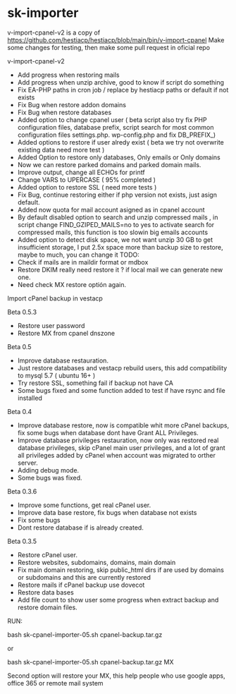 # sk-importer
v-import-cpanel-v2 is a copy of https://github.com/hestiacp/hestiacp/blob/main/bin/v-import-cpanel
Make some changes for testing, then make some pull request in oficial repo

v-import-cpanel-v2
- Add progress when restoring mails
- Add progress when unzip archive, good to know if script do something
- Fix EA-PHP paths in cron job / replace by hestiacp paths or default if not exists
- Fix Bug when restore addon domains
- Fix Bug when restore databases
- Added option to change cpanel user ( beta script also try fix PHP configuration files, database prefix, script search for most common configuration files settings.php. wp-config.php and fix DB_PREFIX_)
- Added options to restore if user alredy exist ( beta we try not overwrite existing data need more test )
- Added Option to restore only databases, Only emails or Only domains
- Now we can restore parked domains and parked domain mails.
- Improve output, change all ECHOs for printf
- Change VARS to UPERCASE ( 95% completed )
- Added option to restore SSL ( need more tests )
- Fix Bug, continue restoring either if php version not exists, just asign default.
- Added now quota for mail account asigned as in cpanel account
- By default disabled option to search and unzip compressed mails , in script change FIND_GZIPED_MAILS=no to yes to activate search for compressed mails, this function is too slowin big emails accounts
- Added option to detect disk space, we not want unzip 30 GB to get insufficient storage, I put 2.5x space more than backup size to restore, maybe to much, you can change it 
TODO:
- Check if mails are in maildir format or mdbox
- Restore DKIM really need restore it ? if local mail we can generate new one.
- Need check MX restore optión again.


Import cPanel backup in vestacp

Beta 0.5.3

- Restore user password
- Restore MX from cpanel dnszone

Beta 0.5

- Improve database restauration.
- Just restore databases and vestacp rebuild users, this add compatibility to mysql 5.7 ( ubuntu 16+ )
- Try restore SSL, something fail if backup not have CA
- Some bugs fixed and some function added to test if have rsync and file installed

Beta 0.4

- Improve database restore, now is compatible whit more cPanel backups, fix some bugs when database dont have Grant ALL Privileges.
- Improve database privileges restauration, now only was restored real database privileges, skip cPanel main user privileges, and a lot of grant all privileges added by cPanel when account was migrated to orther server.
- Adding debug mode.
- Some bugs was fixed.

Beta 0.3.6

- Improve some functions, get real cPanel user.
- Improve data base restore, fix bugs when database not exists
- Fix some bugs
- Dont restore database if is already created.
 
Beta 0.3.5

-  Restore cPanel user.
-  Restore websites, subdomains, domains, main domain
-  Fix main domain restoring, skip public_html dirs if are used by domains or subdomains and this are currently restored
-  Restore mails if cPanel backup use dovecot
-  Restore data bases
-  Add file count to show user some progress when extract backup and restore domain files.

RUN:

bash sk-cpanel-importer-05.sh cpanel-backup.tar.gz

or

bash sk-cpanel-importer-05.sh cpanel-backup.tar.gz MX

Second option will restore your MX, this help people who use google apps, office 365 or remote mail system
